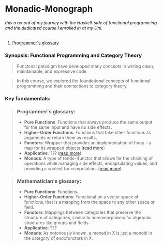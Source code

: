 # Monadic-Monograph

###### this a record of my journey with the Haskell-side of functional programming and the dedicated course I enrolled in at my Uni.

1. [Programmer's glossary](#)


### Synopsis: Functional Programming and Category Theory

> Functonal paradigm have developed many concepts in writing clean, maintainable, and expressive code.

> In this course, we explored the foundational concepts of functional programming and their connections to category theory. 

### Key fundamentals:
> ### Programmer's glossary:
> - **Pure Functions**: Functions that always produce the same output for the same input and have no side effects.
> - **Higher-Order Functions**: Functions that take other functions as arguments or return them as results.
> - **Functors**: Wrapper that provides an implementation of fmap - a map for its wrapped objects ([read more](/Monadic-Monograph/haskell_guide/Monad.md))
> - **Applicative**: ??? ([read more](/Monadic-Monograph/haskell_guide/Monad.md))
> - **Monads**: A type of (endo-)functor that allows for the chaining of operations while managing side effects, encapsulating values, and providing a context for computation. ([read more](/Monadic-Monograph/haskell_guide/Monad.md))


> ### Mathematician's glossary:
> - **Pure Functions**: Functions.
> - **Higher-Order Functions**: Functional on a vector space of functions, that is a mapping from the space to any other space or field.
> - **Functors**: Mappings between categories that preserve the structure of categories, similar to homomorphisms for algebraic structures like groups and fields.
> - **Applicative**: ???
> - **Monads**: As notoriously known, a monad in X is just a monoid in the category of endofunctors in X. 
